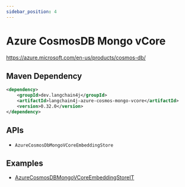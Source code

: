 ```yaml
---
sidebar_position: 4
---
```


# Azure CosmosDB Mongo vCore

https://azure.microsoft.com/en-us/products/cosmos-db/


## Maven Dependency

```xml
<dependency>
    <groupId>dev.langchain4j</groupId>
    <artifactId>langchain4j-azure-cosmos-mongo-vcore</artifactId>
    <version>0.32.0</version>
</dependency>
```

## APIs

- `AzureCosmosDbMongoVCoreEmbeddingStore`


## Examples

- [AzureCosmosDBMongoVCoreEmbeddingStoreIT](https://github.com/langchain4j/langchain4j/blob/main/langchain4j-azure-cosmos-mongo-vcore/src/test/java/dev/langchain4j/store/embedding/azure/cosmos/mongo/vcore/AzureCosmosDBMongoVCoreEmbeddingStoreIT.java)
